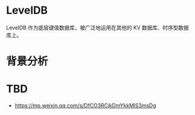 # LevelDB

LevelDB 作为底层键值数据库，被广泛地运用在其他的 KV 数据库、时序型数据库上。

# 背景分析

# TBD

- https://mp.weixin.qq.com/s/DfCO3RCjkDmYkkMlS3msDg
